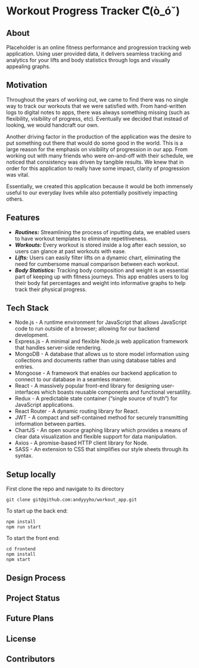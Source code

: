 # Workout Progress Tracker ᕦ(ò_óˇ)

## About
Placeholder is an online fitness performance and progression tracking web application. Using user provided data, it delivers seamless tracking and analytics for your lifts and body statistics through logs and visually appealing graphs.  

## Motivation
Throughout the years of working out, we came to find there was no single way to track our workouts that we were satisfied with. From hand-written logs to digital notes to apps, there was always something missing (such as flexibility, visibility of progress, etc). Eventually we decided that instead of looking, we would handcraft our own.

Another driving factor in the production of the application was the desire to put something out there that would do some good in the world. This is a large reason for the emphasis on visibility of progression in our app. From working out with many friends who were on-and-off with their schedule, we noticed that consistency was driven by tangible results. We knew that in order for this application to really have some impact, clarity of progression was vital.

Essentially, we created this application because it would be both immensely useful to our everyday lives while also potentially positively impacting others. 

## Features
- ***Routines:*** Streamlining the process of inputting data, we enabled users to have workout templates to eliminate repetitiveness.
- ***Workouts:*** Every workout is stored inside a log after each session, so users can glance at past workouts with ease.
- ***Lifts:*** Users can easily filter lifts on a dynamic chart, eliminating the need for cumbersome manual comparison between each workout.
- ***Body Statistics:*** Tracking body composition and weight is an essential part of keeping up with fitness journeys. This app enables users to log their body fat percentages and weight into informative graphs to help track their physical progress.

## Tech Stack
- Node.js - A runtime environment for JavaScript that allows JavaScript code to run outside of a browser; allowing for our backend development.
- Express.js - A minimal and flexible Node.js web application framework that handles server-side rendering.
- MongoDB - A database that allows us to store model information using collections and documents rather than using database tables and entries.
- Mongoose - A framework that enables our backend application to connect to our database in a seamless manner.
- React - A massively popular front-end library for designing user-interfaces which boasts reusable components and functional versatility.
- Redux - A predictable state container (“single source of truth”) for JavaScript applications.
- React Router - A dynamic routing library for React.
- JWT - A compact and self-contained method for securely transmitting information between parties.
- ChartJS - An open source graphing library which provides a means of clear data visualization and flexible support for data manipulation.
- Axios - A promise-based HTTP client library for Node.
- SASS - An extension to CSS that simplifies our style sheets through its syntax.


## Setup locally
First clone the repo and navigate to its directory
```
git clone git@github.com:andyyyho/workout_app.git
```
To start up the back end:
```
npm install
npm run start
```
To start the front end:
```
cd frontend
npm install
npm start
```

## Design Process

## Project Status

## Future Plans

## License

## Contributors




